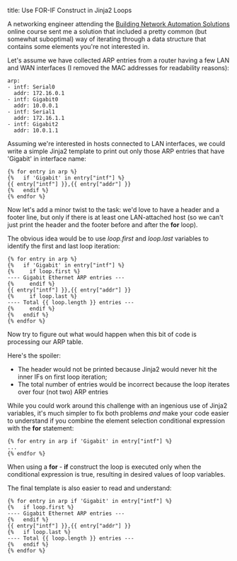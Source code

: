 title: Use FOR-IF Construct in Jinja2 Loops

A networking engineer attending the [Building Network Automation Solutions](https://www.ipspace.net/Building_Network_Automation_Solutions) online course sent me a solution that included a pretty common (but somewhat suboptimal) way of iterating through a data structure that contains some elements you're not interested in.

Let's assume we have collected ARP entries from a router having a few LAN and WAN interfaces (I removed the MAC addresses for readability reasons):

    arp:
    - intf: Serial0
      addr: 172.16.0.1
    - intf: Gigabit0
      addr: 10.0.0.1
    - intf: Serial1
      addr: 172.16.1.1
    - intf: Gigabit2
      addr: 10.0.1.1

Assuming we're interested in hosts connected to LAN interfaces, we could write a simple Jinja2 template to print out only those ARP entries that have 'Gigabit' in interface name:

    {% for entry in arp %}
    {%   if 'Gigabit' in entry["intf"] %}
    {{ entry["intf"] }},{{ entry["addr"] }}
    {%   endif %}
    {% endfor %}

Now let's add a minor twist to the task: we'd love to have a header and a footer line, but only if there is at least one LAN-attached host (so we can't just print the header and the footer before and after the **for** loop).

The obvious idea would be to use *loop.first* and *loop.last* variables to identify the first and last loop iteration:

    {% for entry in arp %}
    {%   if 'Gigabit' in entry["intf"] %}
    {%     if loop.first %}
    ---- Gigabit Ethernet ARP entries ---
    {%     endif %}
    {{ entry["intf"] }},{{ entry["addr"] }}
    {%     if loop.last %}
    ---- Total {{ loop.length }} entries ---
    {%     endif %}
    {%   endif %}
    {% endfor %}

Now try to figure out what would happen when this bit of code is processing our ARP table.

Here's the spoiler:

* The header would not be printed because Jinja2 would never hit the inner IFs on first loop iteration;
* The total number of entries would be incorrect because the loop iterates over four (not two) ARP entries

While you could work around this challenge with an ingenious use of Jinja2 variables, it's much simpler to fix both problems *and* make your code easier to understand if you combine the element selection conditional expression with the **for** statement:

    {% for entry in arp if 'Gigabit' in entry["intf"] %}
    ...
    {% endfor %}

When using a **for** - **if** construct the loop is executed only when the conditional expression is true, resulting in desired values of loop variables.

The final template is also easier to read and understand:

    {% for entry in arp if 'Gigabit' in entry["intf"] %}
    {%   if loop.first %}
    ---- Gigabit Ethernet ARP entries ---
    {%   endif %}
    {{ entry["intf"] }},{{ entry["addr"] }}
    {%   if loop.last %}
    ---- Total {{ loop.length }} entries ---
    {%   endif %}
    {% endfor %}
